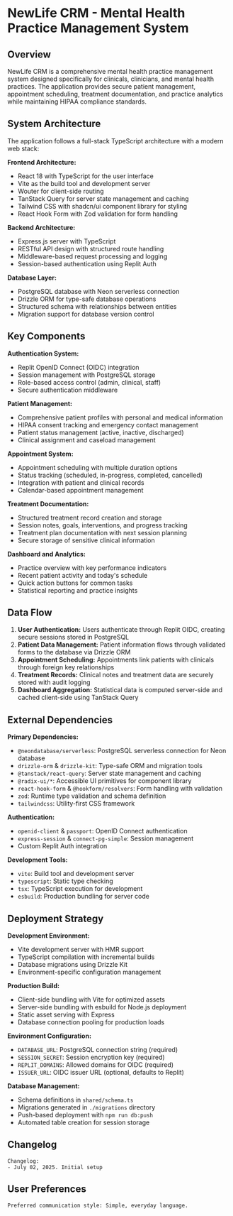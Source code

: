 # NewLife CRM - Mental Health Practice Management System

## Overview

NewLife CRM is a comprehensive mental health practice management system designed specifically for clinicals, clinicians, and mental health practices. The application provides secure patient management, appointment scheduling, treatment documentation, and practice analytics while maintaining HIPAA compliance standards.

## System Architecture

The application follows a full-stack TypeScript architecture with a modern web stack:

**Frontend Architecture:**

- React 18 with TypeScript for the user interface
- Vite as the build tool and development server
- Wouter for client-side routing
- TanStack Query for server state management and caching
- Tailwind CSS with shadcn/ui component library for styling
- React Hook Form with Zod validation for form handling

**Backend Architecture:**

- Express.js server with TypeScript
- RESTful API design with structured route handling
- Middleware-based request processing and logging
- Session-based authentication using Replit Auth

**Database Layer:**

- PostgreSQL database with Neon serverless connection
- Drizzle ORM for type-safe database operations
- Structured schema with relationships between entities
- Migration support for database version control

## Key Components

**Authentication System:**

- Replit OpenID Connect (OIDC) integration
- Session management with PostgreSQL storage
- Role-based access control (admin, clinical, staff)
- Secure authentication middleware

**Patient Management:**

- Comprehensive patient profiles with personal and medical information
- HIPAA consent tracking and emergency contact management
- Patient status management (active, inactive, discharged)
- Clinical assignment and caseload management

**Appointment System:**

- Appointment scheduling with multiple duration options
- Status tracking (scheduled, in-progress, completed, cancelled)
- Integration with patient and clinical records
- Calendar-based appointment management

**Treatment Documentation:**

- Structured treatment record creation and storage
- Session notes, goals, interventions, and progress tracking
- Treatment plan documentation with next session planning
- Secure storage of sensitive clinical information

**Dashboard and Analytics:**

- Practice overview with key performance indicators
- Recent patient activity and today's schedule
- Quick action buttons for common tasks
- Statistical reporting and practice insights

## Data Flow

1. **User Authentication:** Users authenticate through Replit OIDC, creating secure sessions stored in PostgreSQL
2. **Patient Data Management:** Patient information flows through validated forms to the database via Drizzle ORM
3. **Appointment Scheduling:** Appointments link patients with clinicals through foreign key relationships
4. **Treatment Records:** Clinical notes and treatment data are securely stored with audit logging
5. **Dashboard Aggregation:** Statistical data is computed server-side and cached client-side using TanStack Query

## External Dependencies

**Primary Dependencies:**

- `@neondatabase/serverless`: PostgreSQL serverless connection for Neon database
- `drizzle-orm` & `drizzle-kit`: Type-safe ORM and migration tools
- `@tanstack/react-query`: Server state management and caching
- `@radix-ui/*`: Accessible UI primitives for component library
- `react-hook-form` & `@hookform/resolvers`: Form handling with validation
- `zod`: Runtime type validation and schema definition
- `tailwindcss`: Utility-first CSS framework

**Authentication:**

- `openid-client` & `passport`: OpenID Connect authentication
- `express-session` & `connect-pg-simple`: Session management
- Custom Replit Auth integration

**Development Tools:**

- `vite`: Build tool and development server
- `typescript`: Static type checking
- `tsx`: TypeScript execution for development
- `esbuild`: Production bundling for server code

## Deployment Strategy

**Development Environment:**

- Vite development server with HMR support
- TypeScript compilation with incremental builds
- Database migrations using Drizzle Kit
- Environment-specific configuration management

**Production Build:**

- Client-side bundling with Vite for optimized assets
- Server-side bundling with esbuild for Node.js deployment
- Static asset serving with Express
- Database connection pooling for production loads

**Environment Configuration:**

- `DATABASE_URL`: PostgreSQL connection string (required)
- `SESSION_SECRET`: Session encryption key (required)
- `REPLIT_DOMAINS`: Allowed domains for OIDC (required)
- `ISSUER_URL`: OIDC issuer URL (optional, defaults to Replit)

**Database Management:**

- Schema definitions in `shared/schema.ts`
- Migrations generated in `./migrations` directory
- Push-based deployment with `npm run db:push`
- Automated table creation for session storage

## Changelog

```
Changelog:
- July 02, 2025. Initial setup
```

## User Preferences

```
Preferred communication style: Simple, everyday language.
```
